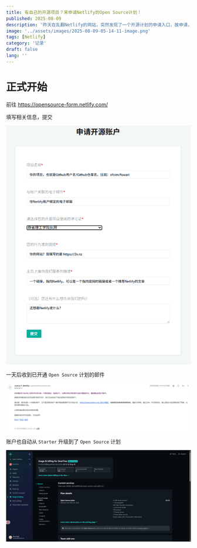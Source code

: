 ```yaml
---
title: 有自己的开源项目？来申请Netlify的Open Source计划！
published: 2025-08-09
description: '昨天在乱翻Netlify的网站，突然发现了一个开源计划的申请入口，故申请，没想到今天就通过了😋'
image: '../assets/images/2025-08-09-05-14-11-image.png'
tags: [Netlify]
category: '记录'
draft: false 
lang: ''
---
```


# 正式开始

前往 https://opensource-form.netlify.com/

填写相关信息，提交

![](../assets/images/2025-08-09-05-17-05-image.png)

一天后收到已开通 `Open Source` 计划的邮件

![](../assets/images/2025-08-09-05-17-36-image.png)

账户也自动从 `Starter` 升级到了 `Open Source` 计划

![](../assets/images/2025-08-09-05-18-12-image.png)

